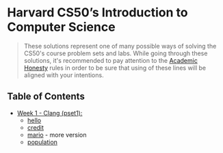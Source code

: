 # Harvard CS50’s Introduction to Computer Science


> These solutions represent one of many possible ways of solving the CS50's course problem sets and labs. While going through these solutions, it's recommended to pay attention to the [Academic Honesty](https://cs50.harvard.edu/x/2022/honesty/) rules in order to be sure that using of these lines will be aligned with your intentions.

## Table of Contents

- [Week 1 - Clang (pset1):](/pset1)
  * [hello](/pset1/hello)
  * [credit](/pset1/credit)
  * [mario](/pset1/mario) - more version
  * [population](/pset1/population)